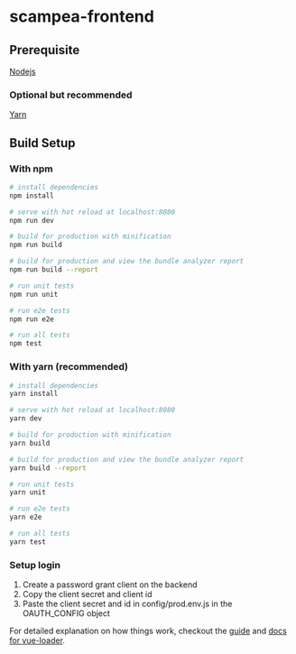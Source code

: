 # scampea-frontend

## Prerequisite

[Nodejs](https://nodejs.org/en/download/)

### Optional but recommended

[Yarn](https://yarnpkg.com/en/docs/install)

## Build Setup

### With npm

```bash
# install dependencies
npm install

# serve with hot reload at localhost:8080
npm run dev

# build for production with minification
npm run build

# build for production and view the bundle analyzer report
npm run build --report

# run unit tests
npm run unit

# run e2e tests
npm run e2e

# run all tests
npm test
```

### With yarn (recommended)

```bash
# install dependencies
yarn install

# serve with hot reload at localhost:8080
yarn dev

# build for production with minification
yarn build

# build for production and view the bundle analyzer report
yarn build --report

# run unit tests
yarn unit

# run e2e tests
yarn e2e

# run all tests
yarn test
```

### Setup login

1. Create a password grant client on the backend
2. Copy the client secret and client id
3. Paste the client secret and id in config/prod.env.js in the OAUTH_CONFIG object

For detailed explanation on how things work, checkout the [guide](http://vuejs-templates.github.io/webpack/) and [docs for vue-loader](http://vuejs.github.io/vue-loader).
